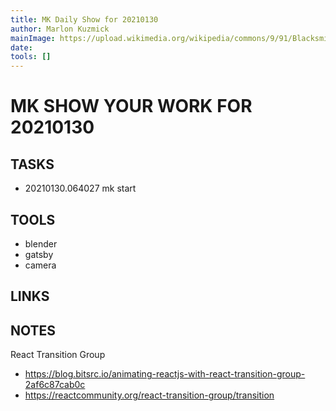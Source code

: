 ```yaml
---
title: MK Daily Show for 20210130
author: Marlon Kuzmick
mainImage: https://upload.wikimedia.org/wikipedia/commons/9/91/Blacksmith_tools_2.jpg
date: 
tools: []
---
```

# MK SHOW YOUR WORK FOR 20210130

## TASKS

- 20210130.064027 mk start

## TOOLS

- blender
- gatsby
- camera

## LINKS


## NOTES


React Transition Group
- https://blog.bitsrc.io/animating-reactjs-with-react-transition-group-2af6c87cab0c
- https://reactcommunity.org/react-transition-group/transition

